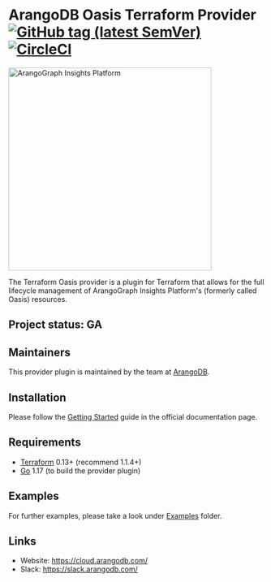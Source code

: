 # ArangoDB Oasis Terraform Provider [![GitHub tag (latest SemVer)](https://img.shields.io/github/v/tag/arangodb-managed/terraform-provider-oasis?label=release)](https://github.com/arangodb-managed/terraform-provider-oasis/releases) [![CircleCI](https://dl.circleci.com/status-badge/img/gh/arangodb-managed/terraform-provider-oasis/tree/master.svg?style=shield)](https://dl.circleci.com/status-badge/redirect/gh/arangodb-managed/terraform-provider-oasis/tree/master)


<img src="https://cloud.arangodb.com/assets/logos/arangograph-logo-auth.svg" alt="ArangoGraph Insights Platform" width="400" />

The Terraform Oasis provider is a plugin for Terraform that allows for the full lifecycle management of ArangoGraph Insights Platform's (formerly called Oasis) resources.

## Project status: GA

## Maintainers

This provider plugin is maintained by the team at [ArangoDB](https://www.arangodb.com/).

## Installation

Please follow the [Getting Started](https://registry.terraform.io/providers/arangodb-managed/oasis/latest/docs/guides/getting-started) guide in the official documentation page.

## Requirements

- [Terraform](https://www.terraform.io/downloads.html) 0.13+ (recommend 1.1.4+) 
- [Go](https://golang.org/doc/install) 1.17 (to build the provider plugin)

## Examples

For further examples, please take a look under [Examples](./examples) folder.

## Links

- Website: https://cloud.arangodb.com/
- Slack: https://slack.arangodb.com/

